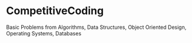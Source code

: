 # CompetitiveCoding
Basic Problems from Algorithms, Data Structures, Object Oriented Design, Operating Systems, Databases
